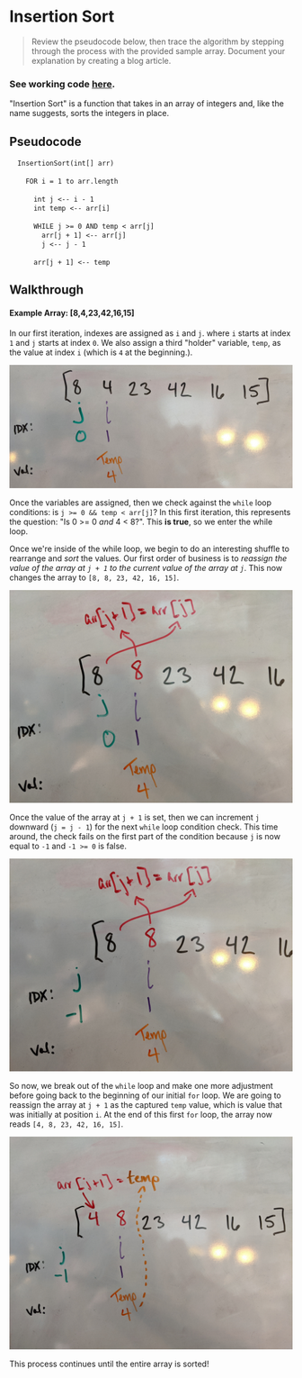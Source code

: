 # Insertion Sort

> Review the pseudocode below, then trace the algorithm by stepping through the process with the provided sample array. Document your explanation by creating a blog article.

### See working code [here](./insertionSort.js).

"Insertion Sort" is a function that takes in an array of integers and, like the name suggests, sorts the integers in place.

## Pseudocode
```
  InsertionSort(int[] arr)
  
    FOR i = 1 to arr.length
    
      int j <-- i - 1
      int temp <-- arr[i]
      
      WHILE j >= 0 AND temp < arr[j]
        arr[j + 1] <-- arr[j]
        j <-- j - 1
        
      arr[j + 1] <-- temp
```

## Walkthrough
#### Example Array: [8,4,23,42,16,15]

In our first iteration, indexes are assigned as `i` and `j`. where `i` starts at index `1` and `j` starts at index `0`. We also assign a third "holder" variable, `temp`, as the value at index `i` (which is `4` at the beginning.).

![Step One](./assets/first.jpg)

Once the variables are assigned, then we check against the `while` loop conditions: is `j >= 0 && temp < arr[j]`? In this first iteration, this represents the question: "Is 0 >= 0 _and_ 4 < 8?". This **is true**, so we enter the while loop.

Once we're inside of the while loop, we begin to do an interesting shuffle to rearrange and _sort_ the values. Our first order of business is to _reassign the value of the array at `j + 1` to the current value of the array at `j`_. This now changes the array to `[8, 8, 23, 42, 16, 15]`. 

![Step Two](./assets/second.jpg)

Once the value of the array at `j + 1` is set, then we can increment `j` downward (`j = j - 1`) for the next `while` loop condition check. This time around, the check fails on the first part of the condition because `j` is now equal to `-1` and `-1 >= 0` is false.

![Step Three](./assets/third.jpg)

So now, we break out of the `while` loop and make one more adjustment before going back to the beginning of our initial `for` loop. We are going to reassign the array at `j + 1` as the captured `temp` value, which is value that was initially at position `i`. At the end of this first `for` loop, the array now reads `[4, 8, 23, 42, 16, 15]`.

![Step Four](./assets/last.jpg)

This process continues until the entire array is sorted!